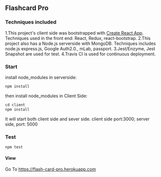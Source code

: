 
## Flashcard Pro

### Techniques included
1.This project's client side was bootstrapped with [Create React App](https://github.com/facebookincubator/create-react-app). Techniques used in the front end: React, Redux, react-bootstrap.
2.This project also has a Node.js serverside with MongoDB. Techniques includes node.js express.js, Google Auth2.0., mLab, passport.
3.Jest/Enzyme, Jest Snapshot are used for test.
4.Travis CI is used for continuous deployment.

### Start
install node_modules in serverside:
```javascript
npm install 
```
then install node_modules in Client Side: 
```javascript
cd client
npm install 
```
It will start both client side and sever side. client side port:3000;
server side, port: 5000

### Test
```javascript
npm test
```

#### View
 Go To https://flash-card-pro.herokuapp.com